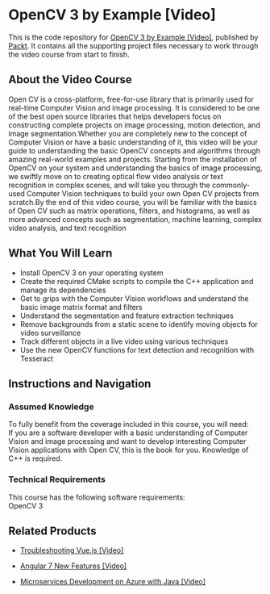 # OpenCV 3 by Example [Video]
This is the code repository for [OpenCV 3 by Example [Video]](https://www.packtpub.com/application-development/opencv-3-example-video?utm_source=github&utm_medium=repository&utm_campaign=9781787287259), published by [Packt](https://www.packtpub.com/?utm_source=github). It contains all the supporting project files necessary to work through the video course from start to finish.
## About the Video Course
Open CV is a cross-platform, free-for-use library that is primarily used for real-time Computer Vision and image processing. It is considered to be one of the best open source libraries that helps developers focus on constructing complete projects on image processing, motion detection, and image segmentation.Whether you are completely new to the concept of Computer Vision or have a basic understanding of it, this video will be your guide to understanding the basic OpenCV concepts and algorithms through amazing real-world examples and projects.
Starting from the installation of OpenCV on your system and understanding the basics of image processing, we swiftly move on to creating optical flow video analysis or text recognition in complex scenes, and will take you through the commonly-used Computer Vision techniques to build your own Open CV projects from scratch.By the end of this video course, you will be familiar with the basics of Open CV such as matrix operations, filters, and histograms, as well as more advanced concepts such as segmentation, machine learning, complex video analysis, and text recognition

<H2>What You Will Learn</H2>
<DIV class=book-info-will-learn-text>
<UL>
<LI>Install OpenCV 3 on your operating system 
<LI>Create the required CMake scripts to compile the C++ application and manage its dependencies 
<LI>Get to grips with the Computer Vision workflows and understand the basic image matrix format and filters 
<LI>Understand the segmentation and feature extraction techniques 
<LI>Remove backgrounds from a static scene to identify moving objects for video surveillance 
<LI>Track different objects in a live video using various techniques 
<LI>Use the new OpenCV functions for text detection and recognition with Tesseract </LI></UL></DIV>

## Instructions and Navigation
### Assumed Knowledge
To fully benefit from the coverage included in this course, you will need:<br/>
If you are a software developer with a basic understanding of Computer Vision and image processing and want to develop interesting Computer Vision applications with Open CV, this is the book for you. Knowledge of C++ is required.
### Technical Requirements
This course has the following software requirements:<br/>
OpenCV 3

## Related Products
* [Troubleshooting Vue.js [Video]](https://www.packtpub.com/application-development/troubleshooting-vuejs-video?utm_source=github&utm_medium=repository&utm_campaign=9781788993531)

* [Angular 7 New Features [Video]](https://www.packtpub.com/web-development/angular-7-new-features-video?utm_source=github&utm_medium=repository&utm_campaign=9781789619683)

* [Microservices Development on Azure with Java [Video]](https://www.packtpub.com/virtualization-and-cloud/microservices-development-azure-java-video?utm_source=github&utm_medium=repository&utm_campaign=9781789808858)

